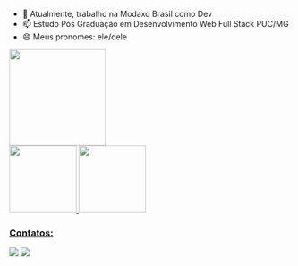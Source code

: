 - 🔭 Atualmente, trabalho na Modaxo Brasil como Dev
- 📫 Estudo Pós Graduação em Desenvolvimento Web Full Stack PUC/MG
- 😄 Meus pronomes: ele/dele

<div>
  <img height="172em" src="http://github-profile-summary-cards.vercel.app/api/cards/profile-details?username=gustavogcruz&theme=solarized"/>
</div>

<div>
<a href="https://github.com/gustavogcruz">
<img height="120em" src="https://github-readme-stats.vercel.app/api/top-langs/?username=gustavogcruz&layout=compact&langs_count=7&theme=dracula"/>
<img height="120em" src="https://github-readme-stats.vercel.app/api?username=gustavogcruz&show_icons=true&theme=dracula&include_all_commits=true&count_private=true"/>
</div>

### Contatos:

<div>
<a href = "mailto:gustavogcruz.ti@gmail.com"><img src="https://img.shields.io/badge/Gmail-D14836?style=for-the-badge&logo=gmail&logoColor=white" target="_blank"></a>
<a href="https://www.linkedin.com/in/gustavogcruz/" target="_blank"><img src="https://img.shields.io/badge/-LinkedIn-%230077B5?style=for-the-badge&logo=linkedin&logoColor=white" target="_blank"></a>   
</div>
